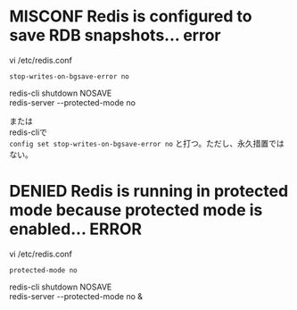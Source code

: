 # MISCONF Redis is configured to save RDB snapshots... error

vi /etc/redis.conf   
```
stop-writes-on-bgsave-error no
```
redis-cli shutdown NOSAVE   
redis-server --protected-mode no   

または   
redis-cliで   
```config set stop-writes-on-bgsave-error no```
と打つ。ただし、永久措置ではない。

# DENIED Redis is running in protected mode because protected mode is enabled... ERROR
 
vi /etc/redis.conf
```
protected-mode no
```
redis-cli shutdown NOSAVE   
redis-server --protected-mode no &   



